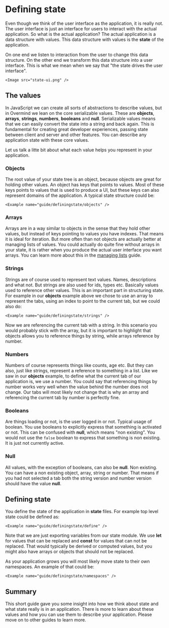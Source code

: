 # Defining state

Even though we think of the user interface as the application, it is really not. The user interface is just an interface for users to interact with the actual application. So what is the actual application? The actual application is a data structure with values. This data structure with values is the **state** of the application.

On one end we listen to interaction from the user to change this data structure. On the other end we transform this data structure into a user interface. This is what we mean when we say that "the state drives the user interface".

```marksy
<Image src="state-ui.png" />
```

## The values

In JavaScript we can create all sorts of abstractions to describe values, but in Overmind we lean on the core serializable values. These are **objects**, **arrays**, **strings**, **numbers**, **booleans** and **null**. Serializable values means that we can easily convert the state into a string and back again. This is fundamental for creating great developer experiences, passing state between client and server and other features. You can describe any application state with these core values.

Let us talk a litte bit about what each value helps you represent in your application.

### Objects

The root value of your state tree is an object, because objects are great for holding other values. An object has keys that points to values. Most of these keys points to values that is used to produce a UI, but these keys can also represent domains of the application. A typical state structure could be:

```marksy
<Example name="guide/definingstate/objects" />
```

### Arrays

Arrays are in a way similar to objects in the sense that they hold other values, but instead of keys pointing to values you have indexes. That means it is ideal for iteration. But more often than not objects are actually better at managing lists of values. You could actually do quite fine without arrays in your state, it is rather when you produce the actual user interface you want arrays. You can learn more about this in the [managing lists]() guide.

### Strings

Strings are of course used to represent text values. Names, descriptions and what not. But strings are also used for ids, types etc. Basically values used to reference other values. This is an important part in structuring state. For example in our **objects** example above we chose to use an array to represent the tabs, using an index to point to the current tab, but we could also do:

```marksy
<Example name="guide/definingstate/strings" />
```

Now we are referencing the current tab with a string. In this scenario you would probably stick with the array, but it is important to highlight that objects allows you to reference things by string, while arrays reference by number.

### Numbers

Numbers of course represents things like counts, age etc. But they can also, just like strings, represent a reference to something in a list. Like we saw in our **objects** example, to define what the current tab of our application is, we use a number. You could say that referencing things by number works very well when the value behind the number does not change. Our tabs will most likely not change that is why an array and referencing the current tab by number is perfectly fine.

### Booleans

Are things loading or not, is the user logged in or not. Typical usage of boolean. You use booleans to explicitly express that something is activated or not. This can be confused with **null**, which means "non existing". You would not use the `false` boolean to express that something is non existing. It is just not currently active.

### Null

All values, with the exception of booleans, can also be **null**. Non existing. You can have a non existing object, array, string or number. That means if you had not selected a tab both the string version and number version should have the value **null**.

## Defining state

You define the state of the application in **state** files. For example top level state could be defined as:

```marksy
<Example name="guide/definingstate/define" />
```

Note that we are just exporting variables from our state module. We use **let** for values that can be replaced and **const** for values that can not be replaced. That would typically be derived or computed values, but you might also have arrays or objects that should not be replaced.

As your application grows you will most likely move state to their own namespaces. An example of that could be:

```marksy
<Example name="guide/definingstate/namespaces" />
```

## Summary

This short guide gave you some insight into how we think about state and what state really is in an application. There is more to learn about these values and how you can use them to describe your application. Please move on to other guides to learn more.